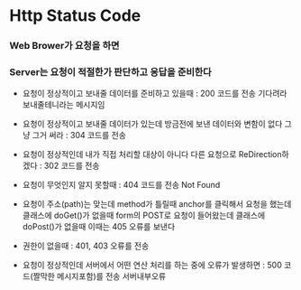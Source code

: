 # Http Status Code

### Web Brower가 요청을 하면

### Server는 요청이 적절한가 판단하고 응답을 준비한다

* 요청이 정상적이고 보내줄 데이터를 준비하고 있을때 : 200 코드를 전송
	기다려라 보내줄테니라는 메시지임
	
* 요청이 정상적이고 보내줄 데이터가 있는데 방금전에 
   보낸 데이터와 변함이 없다 그냥 그거 써라 : 304 코드를 전송

* 요청이 정상적인데 내가 직접 처리할 대상이 아니다
	다른 요청으로 ReDirection하겠다 : 302 코드를 전송

* 요청이 무엇인지 알지 못할때 : 404 코드를 전송
	Not Found
	
* 요청이 주소(path)는 맞는데 method가 틀릴때
	anchor를 클릭해서 요청을 했는데 클래스에 doGet()가 없을때
	 form의 POST로 요청이 들어왔는데 클래스에 doPost()가 없을때
	 이때는 405 오류를 보낸다
	 
* 권한이 없을때 : 401, 403 오류를 전송
	
* 요청이 정상적인데 서버에서 어떤 연산 처리를 하는 중에 
	오류가 발생하면 : 500 코드(짤막한 메시지포함)를 전송
		서버내부오류
	

